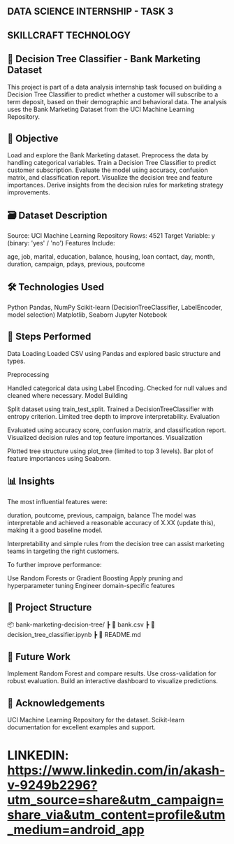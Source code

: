 **DATA SCIENCE INTERNSHIP - TASK 3**
--------
**SKILLCRAFT TECHNOLOGY**
--
🌳 Decision Tree Classifier - Bank Marketing Dataset
--
This project is part of a data analysis internship task focused on building a Decision Tree Classifier to predict whether a customer will subscribe to a term deposit, based on their demographic and behavioral data. The analysis uses the Bank Marketing Dataset from the UCI Machine Learning Repository.

📌 Objective
--
Load and explore the Bank Marketing dataset.
Preprocess the data by handling categorical variables.
Train a Decision Tree Classifier to predict customer subscription.
Evaluate the model using accuracy, confusion matrix, and classification report.
Visualize the decision tree and feature importances.
Derive insights from the decision rules for marketing strategy improvements.

🗃️ Dataset Description
---
Source: UCI Machine Learning Repository
Rows: 4521
Target Variable: y (binary: 'yes' / 'no')
Features Include:

age, job, marital, education, balance, housing, loan
contact, day, month, duration, campaign, pdays, previous, poutcome

🛠️ Technologies Used
---
Python
Pandas, NumPy
Scikit-learn (DecisionTreeClassifier, LabelEncoder, model selection)
Matplotlib, Seaborn
Jupyter Notebook

🚀 Steps Performed
-----
Data Loading
Loaded CSV using Pandas and explored basic structure and types.

Preprocessing

Handled categorical data using Label Encoding.
Checked for null values and cleaned where necessary.
Model Building

Split dataset using train_test_split.
Trained a DecisionTreeClassifier with entropy criterion.
Limited tree depth to improve interpretability.
Evaluation

Evaluated using accuracy score, confusion matrix, and classification report.
Visualized decision rules and top feature importances.
Visualization

Plotted tree structure using plot_tree (limited to top 3 levels).
Bar plot of feature importances using Seaborn.

📊 Insights
-----
The most influential features were:

duration, poutcome, previous, campaign, balance
The model was interpretable and achieved a reasonable accuracy of X.XX (update this), making it a good baseline model.

Interpretability and simple rules from the decision tree can assist marketing teams in targeting the right customers.

To further improve performance:

Use Random Forests or Gradient Boosting
Apply pruning and hyperparameter tuning
Engineer domain-specific features

📁 Project Structure
--
📦 bank-marketing-decision-tree/ ┣ 📄 bank.csv ┣ 📄 decision_tree_classifier.ipynb ┣ 📄 README.md

📌 Future Work
---
Implement Random Forest and compare results.
Use cross-validation for robust evaluation.
Build an interactive dashboard to visualize predictions.

🙌 Acknowledgements
----
UCI Machine Learning Repository for the dataset.
Scikit-learn documentation for excellent examples and support.

# LINKEDIN: https://www.linkedin.com/in/akash-v-9249b2296?utm_source=share&utm_campaign=share_via&utm_content=profile&utm_medium=android_app
